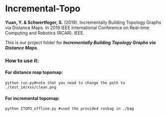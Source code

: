 # Incremental-Topo

**Yuan, Y. & Schwertfeger, S.** (2019). Incrementally Building Topology Graphs via Distance Maps. In 2019 IEEE International Conference on Real-time Computing and Robotics (RCAR). IEEE. 

This is our project folder for ***Incrementally Building Topology Graphs via Distance Maps***.

### How to use it:

#### For distance map topomap:
```
python run.py#note that you need to change the path to ./test_im/xxx/clean.png
```

#### For incremental topomap:
```
python ITOPO_offline.py #used the provided rosbag in ./bag
```
